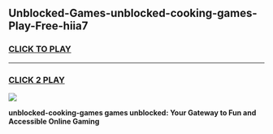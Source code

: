 
## Unblocked-Games-unblocked-cooking-games-Play-Free-hiia7
<h3>
<a href="https://premium76.site?title=unblocked-cooking-games&ref=22A">CLICK TO PLAY</a></h3>
<hr>

<h3>
<a href="https://premium76.site?title=unblocked-cooking-games&ref=22A">CLICK 2 PLAY</a>
  
</h3>

<a href="https://premium76.site?title=unblocked-cooking-games&ref=22A"><img src="https://clearcache.store/games.png"></a>


**unblocked-cooking-games games unblocked: Your Gateway to Fun and Accessible Online Gaming**
